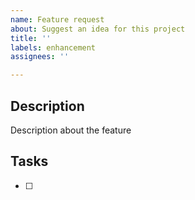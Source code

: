 ```yaml
---
name: Feature request
about: Suggest an idea for this project
title: ''
labels: enhancement
assignees: ''

---
```


## Description

Description about the feature

## Tasks

- [ ]
